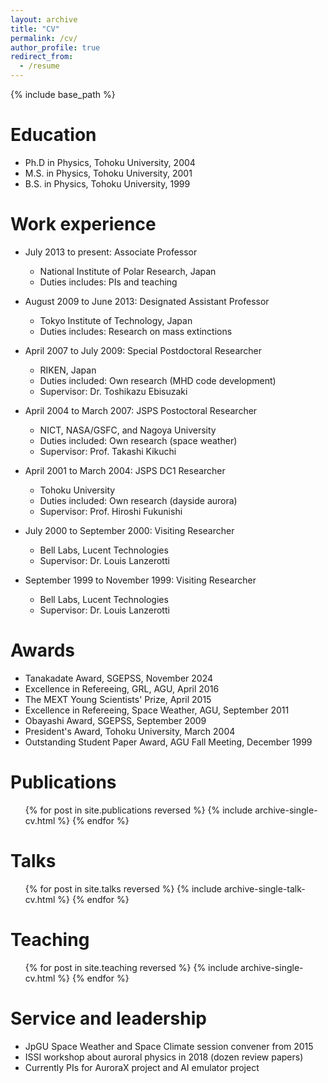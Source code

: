 ```yaml
---
layout: archive
title: "CV"
permalink: /cv/
author_profile: true
redirect_from:
  - /resume
---
```


{% include base_path %}

Education
======
* Ph.D in Physics, Tohoku University, 2004
* M.S. in Physics, Tohoku University, 2001
* B.S. in Physics, Tohoku University, 1999

Work experience
======
* July 2013 to present: Associate Professor
  * National Institute of Polar Research, Japan
  * Duties includes: PIs and teaching

* August 2009 to June 2013: Designated Assistant Professor
  * Tokyo Institute of Technology, Japan
  * Duties includes: Research on mass extinctions

* April 2007 to July 2009: Special Postdoctoral Researcher
  * RIKEN, Japan
  * Duties included: Own research (MHD code development)
  * Supervisor: Dr. Toshikazu Ebisuzaki

* April 2004 to March 2007: JSPS Postoctoral Researcher
  * NICT, NASA/GSFC, and Nagoya University
  * Duties included: Own research (space weather)
  * Supervisor: Prof. Takashi Kikuchi

* April 2001 to March 2004: JSPS DC1 Researcher
  * Tohoku University
  * Duties included: Own research (dayside aurora)
  * Supervisor: Prof. Hiroshi Fukunishi

* July 2000 to September 2000: Visiting Researcher
  * Bell Labs, Lucent Technologies
  * Supervisor: Dr. Louis Lanzerotti

* September 1999 to November 1999: Visiting Researcher 
  * Bell Labs, Lucent Technologies
  * Supervisor: Dr. Louis Lanzerotti

Awards
======
* Tanakadate Award, SGEPSS, November 2024
* Excellence in Refereeing, GRL, AGU, April 2016
* The MEXT Young Scientists' Prize, April 2015
* Excellence in Refereeing, Space Weather, AGU, September 2011
* Obayashi Award, SGEPSS, September 2009
* President's Award, Tohoku University, March 2004
* Outstanding Student Paper Award, AGU Fall Meeting, December 1999

<!--
Skills
======
* Skill 1
* Skill 2
  * Sub-skill 2.1
  * Sub-skill 2.2
  * Sub-skill 2.3
* Skill 3
-->

Publications
======
  <ul>{% for post in site.publications reversed %}
    {% include archive-single-cv.html %}
  {% endfor %}</ul>
  
  Talks
======
  <ul>{% for post in site.talks reversed %}
    {% include archive-single-talk-cv.html  %}
  {% endfor %}</ul>
  
Teaching
======
  <ul>{% for post in site.teaching reversed %}
    {% include archive-single-cv.html %}
  {% endfor %}</ul>

Service and leadership
======
* JpGU Space Weather and Space Climate session convener from 2015
* ISSI workshop about auroral physics in 2018 (dozen review papers)
* Currently PIs for AuroraX project and AI emulator project
